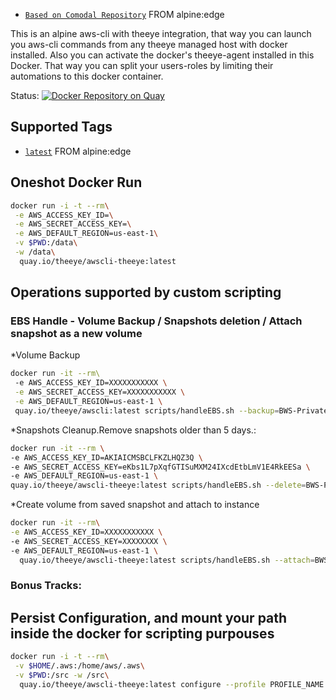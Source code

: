 * [`Based on Comodal Repository`](https://github.com/comodal/alpine-aws-cli/blob/master/Dockerfile) FROM alpine:edge 

This is an alpine aws-cli with theeye integration, that way you can launch you aws-cli commands from any theeye managed host with docker installed.
Also you can activate the docker's theeye-agent installed in this Docker. That way you can split your users-roles by limiting their automations to this docker container.


Status:
[![Docker Repository on Quay](https://quay.io/repository/theeye/awscli-theeye/status "Docker Repository on Quay")](https://quay.io/repository/theeye/awscli-theeye) 

## Supported Tags

* [`latest`](https://github.com/comodal/alpine-aws-cli/blob/master/Dockerfile) FROM alpine:edge

## Oneshot Docker Run

```sh
docker run -i -t --rm\
 -e AWS_ACCESS_KEY_ID=\
 -e AWS_SECRET_ACCESS_KEY=\
 -e AWS_DEFAULT_REGION=us-east-1\
 -v $PWD:/data\
 -w /data\
  quay.io/theeye/awscli-theeye:latest
```


## Operations supported by custom scripting
### EBS Handle - Volume Backup / Snapshots deletion / Attach snapshot as a new volume
*Volume Backup
```sh
docker run -it --rm\ 
 -e AWS_ACCESS_KEY_ID=XXXXXXXXXXX \
 -e AWS_SECRET_ACCESS_KEY=XXXXXXXXXXX \
 -e AWS_DEFAULT_REGION=us-east-1 \  
 quay.io/theeye/awscli:latest scripts/handleEBS.sh --backup=BWS-Private*
```


*Snapshots Cleanup.Remove snapshots older than 5 days.:
```sh
docker run -it --rm \ 
-e AWS_ACCESS_KEY_ID=AKIAICMSBCLFKZLHQZ3Q \ 
-e AWS_SECRET_ACCESS_KEY=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 \
-e AWS_DEFAULT_REGION=us-east-1 \
quay.io/theeye/awscli-theeye:latest scripts/handleEBS.sh --delete=BWS-P* --days=1
```

*Create volume from saved snapshot and attach to instance
```sh
docker run -it --rm\
-e AWS_ACCESS_KEY_ID=XXXXXXXXXXX \
-e AWS_SECRET_ACCESS_KEY=XXXXXXXX \
-e AWS_DEFAULT_REGION=us-east-1 \
  quay.io/theeye/awscli-theeye:latest scripts/handleEBS.sh --attach=BWS-Private* --instance=Instance-ID
```


### Bonus Tracks:

## Persist Configuration, and mount your path inside the docker for scripting purpouses 

```sh
docker run -i -t --rm\
 -v $HOME/.aws:/home/aws/.aws\
 -v $PWD:/src -w /src\
  quay.io/theeye/awscli-theeye:latest configure --profile PROFILE_NAME
```
